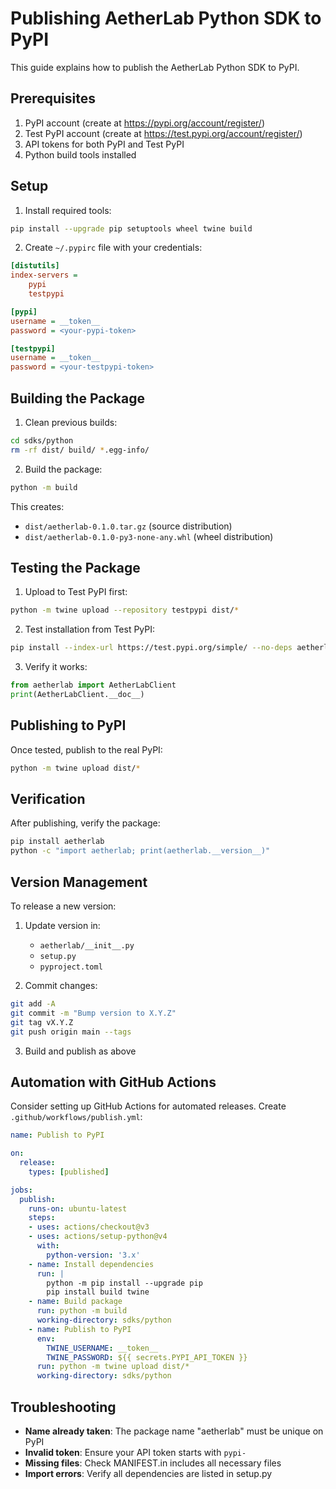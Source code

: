 # Publishing AetherLab Python SDK to PyPI

This guide explains how to publish the AetherLab Python SDK to PyPI.

## Prerequisites

1. PyPI account (create at https://pypi.org/account/register/)
2. Test PyPI account (create at https://test.pypi.org/account/register/)
3. API tokens for both PyPI and Test PyPI
4. Python build tools installed

## Setup

1. Install required tools:
```bash
pip install --upgrade pip setuptools wheel twine build
```

2. Create `~/.pypirc` file with your credentials:
```ini
[distutils]
index-servers =
    pypi
    testpypi

[pypi]
username = __token__
password = <your-pypi-token>

[testpypi]
username = __token__
password = <your-testpypi-token>
```

## Building the Package

1. Clean previous builds:
```bash
cd sdks/python
rm -rf dist/ build/ *.egg-info/
```

2. Build the package:
```bash
python -m build
```

This creates:
- `dist/aetherlab-0.1.0.tar.gz` (source distribution)
- `dist/aetherlab-0.1.0-py3-none-any.whl` (wheel distribution)

## Testing the Package

1. Upload to Test PyPI first:
```bash
python -m twine upload --repository testpypi dist/*
```

2. Test installation from Test PyPI:
```bash
pip install --index-url https://test.pypi.org/simple/ --no-deps aetherlab
```

3. Verify it works:
```python
from aetherlab import AetherLabClient
print(AetherLabClient.__doc__)
```

## Publishing to PyPI

Once tested, publish to the real PyPI:

```bash
python -m twine upload dist/*
```

## Verification

After publishing, verify the package:

```bash
pip install aetherlab
python -c "import aetherlab; print(aetherlab.__version__)"
```

## Version Management

To release a new version:

1. Update version in:
   - `aetherlab/__init__.py`
   - `setup.py`
   - `pyproject.toml`

2. Commit changes:
```bash
git add -A
git commit -m "Bump version to X.Y.Z"
git tag vX.Y.Z
git push origin main --tags
```

3. Build and publish as above

## Automation with GitHub Actions

Consider setting up GitHub Actions for automated releases. Create `.github/workflows/publish.yml`:

```yaml
name: Publish to PyPI

on:
  release:
    types: [published]

jobs:
  publish:
    runs-on: ubuntu-latest
    steps:
    - uses: actions/checkout@v3
    - uses: actions/setup-python@v4
      with:
        python-version: '3.x'
    - name: Install dependencies
      run: |
        python -m pip install --upgrade pip
        pip install build twine
    - name: Build package
      run: python -m build
      working-directory: sdks/python
    - name: Publish to PyPI
      env:
        TWINE_USERNAME: __token__
        TWINE_PASSWORD: ${{ secrets.PYPI_API_TOKEN }}
      run: python -m twine upload dist/*
      working-directory: sdks/python
```

## Troubleshooting

- **Name already taken**: The package name "aetherlab" must be unique on PyPI
- **Invalid token**: Ensure your API token starts with `pypi-`
- **Missing files**: Check MANIFEST.in includes all necessary files
- **Import errors**: Verify all dependencies are listed in setup.py 